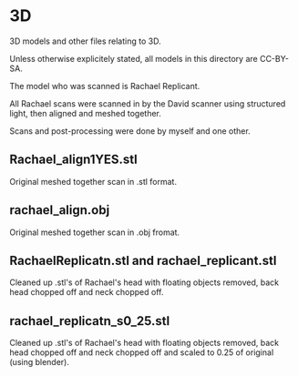 3D
==

3D models and other files relating to 3D.

Unless otherwise explicitely stated, all models in this directory are CC-BY-SA.

The model who was scanned is Rachael Replicant.  

All Rachael scans were scanned in by the 
David scanner using structured light, then aligned and meshed together.

Scans and post-processing were done by myself and one other.

Rachael\_align1YES.stl 
--------------------

Original meshed together scan in .stl format.

rachael\_align.obj
------------------

Original meshed together scan in .obj fromat.

RachaelReplicatn.stl and rachael\_replicant.stl
-----------------------------------------------

Cleaned up .stl's of Rachael's head with floating objects removed, back head chopped off and neck chopped off.

rachael\_replicatn\_s0\_25.stl
-----------------------------

Cleaned up .stl's of Rachael's head with floating objects removed, back head chopped off and neck chopped off
and scaled to 0.25 of original (using blender).

